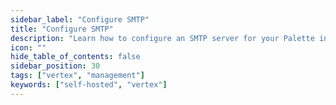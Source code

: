 ```yaml
---
sidebar_label: "Configure SMTP"
title: "Configure SMTP"
description: "Learn how to configure an SMTP server for your Palette instance."
icon: ""
hide_table_of_contents: false
sidebar_position: 30
tags: ["vertex", "management"]
keywords: ["self-hosted", "vertex"]
---
```


<PartialsComponent category="self-hosted" name="smtp" edition="VerteX" version="Palette VerteX" tls_description="Due to FIPS compliance, Transport Layer Security (TLS) certificate verification cannot be disabled in Palette VerteX." tls_required="N/A" />
